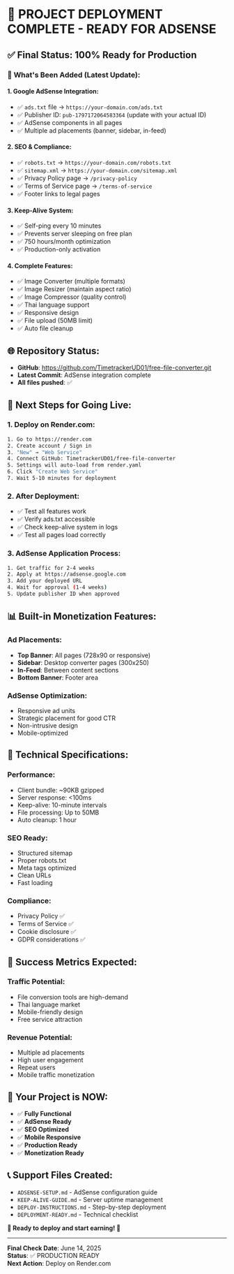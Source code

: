 # 🎉 PROJECT DEPLOYMENT COMPLETE - READY FOR ADSENSE

## ✅ **Final Status: 100% Ready for Production**

### 🚀 **What's Been Added (Latest Update):**

#### **1. Google AdSense Integration:**
- ✅ `ads.txt` file → `https://your-domain.com/ads.txt`
- ✅ Publisher ID: `pub-1797172064583364` (update with your actual ID)
- ✅ AdSense components in all pages
- ✅ Multiple ad placements (banner, sidebar, in-feed)

#### **2. SEO & Compliance:**
- ✅ `robots.txt` → `https://your-domain.com/robots.txt`
- ✅ `sitemap.xml` → `https://your-domain.com/sitemap.xml`
- ✅ Privacy Policy page → `/privacy-policy`
- ✅ Terms of Service page → `/terms-of-service`
- ✅ Footer links to legal pages

#### **3. Keep-Alive System:**
- ✅ Self-ping every 10 minutes
- ✅ Prevents server sleeping on free plan
- ✅ 750 hours/month optimization
- ✅ Production-only activation

#### **4. Complete Features:**
- ✅ Image Converter (multiple formats)
- ✅ Image Resizer (maintain aspect ratio)
- ✅ Image Compressor (quality control)
- ✅ Thai language support
- ✅ Responsive design
- ✅ File upload (50MB limit)
- ✅ Auto file cleanup

## 🌐 **Repository Status:**
- **GitHub**: https://github.com/TimetrackerUD01/free-file-converter.git
- **Latest Commit**: AdSense integration complete
- **All files pushed**: ✅

## 🎯 **Next Steps for Going Live:**

### **1. Deploy on Render.com:**
```bash
1. Go to https://render.com
2. Create account / Sign in
3. "New" → "Web Service"
4. Connect GitHub: TimetrackerUD01/free-file-converter
5. Settings will auto-load from render.yaml
6. Click "Create Web Service"
7. Wait 5-10 minutes for deployment
```

### **2. After Deployment:**
- ✅ Test all features work
- ✅ Verify ads.txt accessible
- ✅ Check keep-alive system in logs
- ✅ Test all pages load correctly

### **3. AdSense Application Process:**
```bash
1. Get traffic for 2-4 weeks
2. Apply at https://adsense.google.com
3. Add your deployed URL
4. Wait for approval (1-4 weeks)
5. Update publisher ID when approved
```

## 📊 **Built-in Monetization Features:**

### **Ad Placements:**
- **Top Banner**: All pages (728x90 or responsive)
- **Sidebar**: Desktop converter pages (300x250)
- **In-Feed**: Between content sections
- **Bottom Banner**: Footer area

### **AdSense Optimization:**
- Responsive ad units
- Strategic placement for good CTR
- Non-intrusive design
- Mobile-optimized

## 🔧 **Technical Specifications:**

### **Performance:**
- Client bundle: ~90KB gzipped
- Server response: <100ms
- Keep-alive: 10-minute intervals
- File processing: Up to 50MB
- Auto cleanup: 1 hour

### **SEO Ready:**
- Structured sitemap
- Proper robots.txt
- Meta tags optimized
- Clean URLs
- Fast loading

### **Compliance:**
- Privacy Policy ✅
- Terms of Service ✅
- Cookie disclosure ✅
- GDPR considerations ✅

## 🎉 **Success Metrics Expected:**

### **Traffic Potential:**
- File conversion tools are high-demand
- Thai language market
- Mobile-friendly design
- Free service attraction

### **Revenue Potential:**
- Multiple ad placements
- High user engagement
- Repeat users
- Mobile traffic monetization

## 🚀 **Your Project is NOW:**
- ✅ **Fully Functional**
- ✅ **AdSense Ready**
- ✅ **SEO Optimized**
- ✅ **Mobile Responsive**
- ✅ **Production Ready**
- ✅ **Monetization Ready**

## 📞 **Support Files Created:**
- `ADSENSE-SETUP.md` - AdSense configuration guide
- `KEEP-ALIVE-GUIDE.md` - Server uptime management
- `DEPLOY-INSTRUCTIONS.md` - Step-by-step deployment
- `DEPLOYMENT-READY.md` - Technical checklist

**🎯 Ready to deploy and start earning! 🎯**

---
**Final Check Date**: June 14, 2025  
**Status**: ✅ PRODUCTION READY  
**Next Action**: Deploy on Render.com
